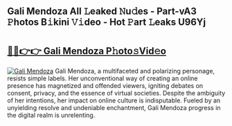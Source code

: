 ## Gali Mendoza All 𝙻eaked 𝙽u𝚍es - Part-vA3 𝙿hotos B𝚒kini 𝚅𝚒deo - Hot 𝙿art 𝙻eaks U96Yj

# <h2><a href="http://ld3mdv.urlbe.top/?page=Gali+Mendoza">🔗🔗👉👉 Gali Mendoza P𝚑oto𝚜Vid𝚎o</a></h2>

[![Gali Mendoza](https://i.imgur.com/eBuTRDB.gif)](http://ld3mdv.urlbe.top/?page=Gali+Mendoza)
Gali Mendoza, a multifaceted and polarizing personage, resists simple labels. Her unconventional way of creating an online presence has magnetized and offended viewers, igniting debates on consent, privacy, and the essence of virtual societies. Despite the ambiguity of her intentions, her impact on online culture is indisputable. Fueled by an unyielding resolve and undeniable enchantment, Gali Mendoza progress in the digital realm is unrelenting.
